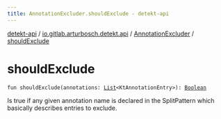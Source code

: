 ```yaml
---
title: AnnotationExcluder.shouldExclude - detekt-api
---
```


[detekt-api](../../index.html) / [io.gitlab.arturbosch.detekt.api](../index.html) / [AnnotationExcluder](index.html) / [shouldExclude](./should-exclude.html)

# shouldExclude

`fun shouldExclude(annotations: `[`List`](https://kotlinlang.org/api/latest/jvm/stdlib/kotlin.collections/-list/index.html)`<KtAnnotationEntry>): `[`Boolean`](https://kotlinlang.org/api/latest/jvm/stdlib/kotlin/-boolean/index.html)

Is true if any given annotation name is declared in the SplitPattern
which basically describes entries to exclude.

